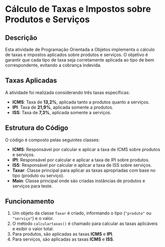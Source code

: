 # Cálculo de Taxas e Impostos sobre Produtos e Serviços

## Descrição
Esta atividade de Programação Orientada a Objetos implementa o cálculo de taxas e impostos aplicados sobre produtos e serviços. O objetivo é garantir que cada tipo de taxa seja corretamente aplicada ao tipo de bem correspondente, evitando a cobrança indevida.

## Taxas Aplicadas
A atividade foi realizada considerando três taxas específicas:

- **ICMS**: Taxa de **13,2%**, aplicada tanto a produtos quanto a serviços.
- **IPI**: Taxa de **21,9%**, aplicada somente a produtos.
- **ISS**: Taxa de **7,3%**, aplicada somente a serviços.

## Estrutura do Código
O código é composto pelas seguintes classes:

- **ICMS**: Responsável por calcular e aplicar a taxa de ICMS sobre produtos e serviços.
- **IPI**: Responsável por calcular e aplicar a taxa de IPI sobre produtos.
- **ISS**: Responsável por calcular e aplicar a taxa de ISS sobre serviços.
- **Taxar**: Classe principal para aplicar as taxas apropriadas com base no tipo (produto ou serviço).
- **Main**: Classe principal onde são criadas instâncias de produtos e serviços para teste.

## Funcionamento
1. Um objeto da classe `Taxar` é criado, informando o tipo (`"produto"` ou `"serviço"`) e o valor.
2. O método `calculartaxas()` é chamado para calcular as taxas aplicáveis e exibir o valor total.
3. Para produtos, são aplicadas as taxas **ICMS** e **IPI**.
4. Para serviços, são aplicadas as taxas **ICMS** e **ISS**.
